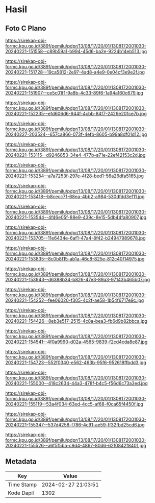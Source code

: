 # Hasil

## Foto C Plano

https://sirekap-obj-formc.kpu.go.id/389f/pemilu/pdpr/13/08/17/20/01/1308172001030-20240221-151558--c89b59a1-b994-45d6-ba2e-9224b14eb513.jpg

https://sirekap-obj-formc.kpu.go.id/389f/pemilu/pdpr/13/08/17/20/01/1308172001030-20240221-151728--19ca5812-2e97-4ad8-a4e9-0e04cf3e9e2f.jpg

https://sirekap-obj-formc.kpu.go.id/389f/pemilu/pdpr/13/08/17/20/01/1308172001030-20240221-151907--ce5c01f1-9a8b-4c33-89f6-1a94a160c679.jpg

https://sirekap-obj-formc.kpu.go.id/389f/pemilu/pdpr/13/08/17/20/01/1308172001030-20240221-152235--efd606d6-944f-4cbb-84f7-2429e201ce7b.jpg

https://sirekap-obj-formc.kpu.go.id/389f/pemilu/pdpr/13/08/17/20/01/1308172001030-20240227-203524--657ca866-073f-4efb-8605-b99a8df01d12.jpg

https://sirekap-obj-formc.kpu.go.id/389f/pemilu/pdpr/13/08/17/20/01/1308172001030-20240221-153115--d9246853-34e4-477b-a71e-22ef42153c2d.jpg

https://sirekap-obj-formc.kpu.go.id/389f/pemilu/pdpr/13/08/17/20/01/1308172001030-20240221-153254--a7a7253f-297e-4f28-bed1-56a26dfa5165.jpg

https://sirekap-obj-formc.kpu.go.id/389f/pemilu/pdpr/13/08/17/20/01/1308172001030-20240221-153418--b8cecc71-68ea-4bb2-a984-530dfdd3ef11.jpg

https://sirekap-obj-formc.kpu.go.id/389f/pemilu/pdpr/13/08/17/20/01/1308172001030-20240221-153544--4f46e05f-88e9-439c-8e15-5db44fa80907.jpg

https://sirekap-obj-formc.kpu.go.id/389f/pemilu/pdpr/13/08/17/20/01/1308172001030-20240221-153705--11e6434e-6af1-47a4-8f42-b24947989678.jpg

https://sirekap-obj-formc.kpu.go.id/389f/pemilu/pdpr/13/08/17/20/01/1308172001030-20240221-153835--8c0b8f15-ab1a-46c8-825e-812c40f14975.jpg

https://sirekap-obj-formc.kpu.go.id/389f/pemilu/pdpr/13/08/17/20/01/1308172001030-20240221-153943--d6388b34-b826-47e3-89a3-97143b465b07.jpg

https://sirekap-obj-formc.kpu.go.id/389f/pemilu/pdpr/13/08/17/20/01/1308172001030-20240221-154252--fee06020-f305-4c2f-ae58-1b54f6717e9c.jpg

https://sirekap-obj-formc.kpu.go.id/389f/pemilu/pdpr/13/08/17/20/01/1308172001030-20240221-154426--8eb3e517-2515-4c8a-bea3-fb6d9b82bbca.jpg

https://sirekap-obj-formc.kpu.go.id/389f/pemilu/pdpr/13/08/17/20/01/1308172001030-20240221-154541--4f0a9990-d02a-4565-9839-f2cd4cda8e87.jpg

https://sirekap-obj-formc.kpu.go.id/389f/pemilu/pdpr/13/08/17/20/01/1308172001030-20240221-154723--552f0340-e562-463b-95f6-952618ffbdd3.jpg

https://sirekap-obj-formc.kpu.go.id/389f/pemilu/pdpr/13/08/17/20/01/1308172001030-20240221-155000--418c2634-44a3-478f-b4c5-f56d6c73a3ed.jpg

https://sirekap-obj-formc.kpu.go.id/389f/pemilu/pdpr/13/08/17/20/01/1308172001030-20240221-155119--53a4f034-63ed-4cc5-af68-f0ca65f4450f.jpg

https://sirekap-obj-formc.kpu.go.id/389f/pemilu/pdpr/13/08/17/20/01/1308172001030-20240221-155347--537d4258-f786-4c91-ae59-ff32fbd25cd6.jpg

https://sirekap-obj-formc.kpu.go.id/389f/pemilu/pdpr/13/08/17/20/01/1308172001030-20240221-155526--a6f5f5ba-c9d4-4897-80d6-62f0842f8401.jpg


## Metadata

| Key        | Value               |
| ---------- | ------------------- |
| Time Stamp | 2024-02-27 21:03:51 |
| Kode Dapil | 1302                |



